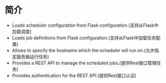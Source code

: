 # 简介
* Loads scheduler configuration from Flask configuration.(支持从Flask中加载调度)
* Loads job definitions from Flask configuration.(支持从Flask中加载任务配置)
* Allows to specify the hostname which the scheduler will run on.(允许指定服务器运行任务)
* Provides a REST API to manage the scheduled jobs.(提供Rest接口管理任务)
* Provides authentication for the REST API.(提供Rest接口认证)